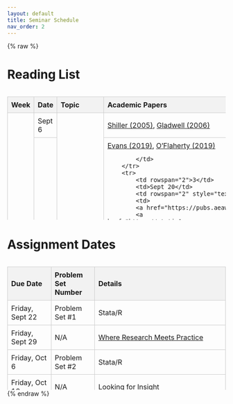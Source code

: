 ```yaml
---
layout: default
title: Seminar Schedule
nav_order: 2
---
```

{% raw %}
<style>
  table {
    width: 100%;
    border-collapse: collapse;
  }
  th, td {
    padding: 8px;
    text-align: left;
    border: 1px solid #ccc;
  }
  th {
    background-color: #f2f2f2;
    font-weight: bold;
    position: sticky;
    top: 0;
  }
</style>

<h1>Reading List</h1>
<div style="height: 300px; overflow: auto;">
  <table>
    <thead>
      <tr>
        <th style="width: 20%;">Week</th>
        <th style="width: 20%;">Date</th>
        <th style="width: 30%;">Topic</th>
        <th style="width: 30%;">Academic Papers</th>
      </tr>
    </thead>
    <tbody>
        <tr>
            <td rowspan="2">1</td>
            <td>Sept 6</td>
            <td rowspan="2" style="text-align: center;">Introduction</td>
            <td><a href="https://www.theatlantic.com/magazine/archive/2005/03/american-casino/303730/">Shiller (2005)</a>, 
            <a href="https://www.newyorker.com/magazine/2006/02/13/million-dollar-murray">Gladwell (2006)</a>
            </td>
        </tr>
        <tr>
            <td>Sept 11</td>
            <td>
            <a href="https://www.nber.org/papers/w26232">Evans (2019)</a>,
            <a href="https://econ.columbia.edu/working-paper/homelessness-research-a-guide-for-economists-and-friends/">O’Flaherty (2019)</a>
            
            </td>
        </tr>
        <tr>
            <td rowspan="2">3</td>
            <td>Sept 20</td>
            <td rowspan="2" style="text-align: center;"> Zoning</td>
            <td>
            <a href="https://pubs.aeaweb.org/doi/pdfplus/10.1257/jep.32.1.59"> Metcalfe 2018 </a>,
            <a href="https://static1.squarespace.com/static/6160e89a75cba2217fc14866/t/61a3f4ea1898562e22cf38d8/1638135020614/Jaehee_Song_JMP_share.pdf">Song (2021)</a>,
            <a href="https://www.nber.org/papers/w29440">Anagol (2021)</a>
            </td>
        </tr>
        <tr>
            <td>Sept 25</td>
            <td>
            <a href="https://www.urban.org/research/publication/land-use-reforms-and-housing-costs">Saiz (2010)</a>,
            <a href="https://www.urban.org/research/publication/land-use-reforms-and-housing-costs">Stacy (2023)</a>
            </td>
        </tr>
        <tr>
            <td rowspan="2">4</td>
            <td>Sept 27</td>
            <td rowspan="2" style="text-align: center;"> Homelessness Prevention</td>
            <td>
            <a href="https://github.com/dphill12/Papers-by-David-C-Phillips/blob/main/SCC_homelessness_prevention.pdf">Phillips (2023)</a>,
            <a href="https://pubmed.ncbi.nlm.nih.gov/27516600">Evans (2016)</a>
            </td>
        </tr>
        <tr>
            <td>Oct 2</td>
            <td><a href="https://github.com/dphill12/Papers-by-David-C-Phillips/blob/main/Phillips_and_Sullivan_YFHPI.pdf">Phillips (2022)</a>
            <a href="https://siepr.stanford.edu/publications/working-paper/homeless-programs-and-social-insurance">Popov (2016)</a></td>
        </tr>

        <tr>
            <td rowspan="2">4</td>
            <td>Sept 27</td>
            <td rowspan="2" style="text-align: center;"> Exiting Homelessness</td>
            <td>
            <a href="https://www.iza.org/publications/dp/8495/a-journey-home-what-drives-how-long-people-are-homeless">Cobb-Clark (2014)</a>
            </td>
        </tr>
        <tr>
            <td>Oct 2</td>
            <td>
            </td>
        </tr>

   

        <tr>
            <td rowspan="2">5</td>
            <td>Oct 4</td>
            <td rowspan="2" style="text-align: center;"> Rental Control & Vouchers</td>
            <td>
            <a href="https://www.aeaweb.org/articles?id=10.1257/000282803769206188">Glaeser (2003)</a>,
            <a href="https://drive.google.com/file/d/1TQb5a6OGW3o951jYGcrV1xZ0nEIFYqST/view">Diamond (2019)</a>
            </td>
        </tr>
        <tr>
            <td>Oct 11</td>
            <td>
             <a href="https://www.huduser.gov/publications/pdf/hsgvouchers_1_2011.pdf">Mills (2006)</a>
             </td>
        </tr>

        <tr>
            <td rowspan="2">6</td>
            <td>Oct 16</td>
            <td rowspan="2" style="text-align: center;"> Evictions</td>
            <td>
            <a href="https://scholar.harvard.edu/files/mdesmond/files/desmondkimbro.evictions.fallout.sf2015_2.pdf">Desmond (2015)</a>,
            <a href="https://robcollinson.github.io/RobWebsite/Evictions_CHI_NYC.pdf">Collinson 2022</a>
            </td>
        </tr>
        <tr>
            <td>Oct 18</td>
           <td>
            <a href="https://boazabramson.github.io/assets/evictions_abramson.pdf">Abramson (2023)</a>,
            <a href="https://www.kansascityfed.org/research/research-working-papers/equilibrium-evictions/">Corbae (2023)</a>
            </td>
        </tr>
        <tr>
            <td rowspan="2">6</td>
            <td>Oct 16</td>
            <td rowspan="2" style="text-align: center;"> Right to Counsel</td>
            <td>
            <a href="https://www.nber.org/system/files/working_papers/w29836/w29836.pdf">Cassidy (2022)</a>, 
            <a href="https://www.jstor.org/stable/23414787">Greiner (2013)</a>
            </td>
        </tr>
        <tr>
            <td>Oct 18</td>
            <td><a href="https://pharringtonp19.github.io/research/">Power (2023)</a>, 
            <a href="https://www.nber.org/conferences/si-2023-real-estate">Collinson (2023)</a>
        </td>
        </tr>
        <tr>
            <td rowspan="2">7</td>
            <td>Oct 23</td>
            <td rowspan="2" style="text-align: center;"> Neighborhoods</td>
            <td>
            <a href="https://www.aeaweb.org/articles?id=10.1257/aer.20150572">Chetty (2016)</a>,
            <a href="https://www.aeaweb.org/articles?id=10.1257/aer.20161352">Chyn (2018)</a>
            </td>
        </tr>
        <tr>
            <td>Oct 25</td>
            <td><a href="https://www.aeaweb.org/articles?id=10.1257/aer.20150572">Chetty (2016)</a></td>
        </tr>
        <tr>
            <td rowspan="2">8</td>
            <td>Oct 30</td>
            <td rowspan="2" style="text-align: center;"> Low-income Housing</td>
            <td>
            <a href="https://www.journals.uchicago.edu/doi/abs/10.1086/701354">McQuade (2019)</a>,
            <a href="https://higginsbrian.github.io/research/Higgins_JMP_RacialSegmentation.pdf">Arnosti (2019)</a>
            </td>
        </tr>
        <tr>
            <td>Nov 1</td>
            <td><a href="https://www.ncbi.nlm.nih.gov/pmc/articles/PMC3824966/">Baum-Snow (2009)</a>, 
            <a href="https://papers.ssrn.com/sol3/papers.cfm?abstract_id=3265918">Favilukis (2017)</a></td>
            
        </tr>

        <tr>
            <td rowspan="2">9</td>
            <td>Nov 6</td>
            <td rowspan="2" style="text-align: center;"> Discrimination</td>
            <td>
            <a href="https://www.dropbox.com/s/8s9zvd39wk7gzjp/kermani_wong_returns.pdf?dl=0">Kermani (2022)</a>,
            <a href="https://higginsbrian.github.io/research/Higgins_JMP_RacialSegmentation.pdf">Higgins (2023)</a>
            </td>
        </tr>
        <tr>
            <td>Nov 8</td>
            <td><a href="https://github.com/dphill12/Papers-by-David-C-Phillips/blob/main/section%208%20discrimination.pdf">Phillips (2016)</a></td>
        </tr>

        <tr>
            <td rowspan="2">10</td>
            <td>Nov 13</td>
            <td rowspan="2" style="text-align: center;"> Data & NLP</td>
            <td>
            <a href="https://www.nber.org/papers/w28861">Meyer (2021)</a>,
            <a href="https://github.com/dphill12/Papers-by-David-C-Phillips/blob/main/measuring%20housing%20stability%20with%20consumer%20reference%20data%20-%20Dec19.pdf">Phillips (2019)</a>
            </td>
        </tr>
        <tr>
            <td>Nov 15</td>
            <td><a href="https://www.nber.org/papers/w30163">Meyer (2022)</a></td>
        </tr>

        <tr>
            <td rowspan="2">11</td>
            <td>Nov 20</td>
            <td rowspan="2" style="text-align: center;"> Drug Policy</td>
            <td>
            <a href="https://www.nber.org/papers/w28861">Meyer (2021)</a>,
            <a href="https://github.com/dphill12/Papers-by-David-C-Phillips/blob/main/measuring%20housing%20stability%20with%20consumer%20reference%20data%20-%20Dec19.pdf">Phillips (2019)</a>
            </td>
        </tr>
        <tr>
            <td>Nov 22</td>
            <td><a href="https://www.nber.org/papers/w30163">Meyer (2022)</a></td>
        </tr>

        <!-- Add more rows as needed, replacing the placeholder text with the actual details -->
    </tbody>


</table>
</div>
<h1>Assignment Dates</h1>
<div style="height: 300px; overflow: auto;">
  <table>
    <thead>
      <tr>
        <th style="width: 20%;">Due Date</th>
        <th style="width: 20%;">Problem Set Number</th>
        <th style="width: 60%;">Details</th>
      </tr>
    </thead>
    <tbody>
      <tr>
        <td>Friday, Sept 22</td>
        <td>Problem Set #1</td>
        <td>Stata/R</td>
      </tr>
      <tr>
        <td>Friday, Sept 29</td>
        <td>N/A</td>
        <td><a href="https://pharringtonp19.github.io/housing-and-homelessness/assignments.html#where-research-meets-practice">Where Research Meets Practice</a></td>
      </tr>
      <tr>
        <td>Friday, Oct 6</td>
        <td>Problem Set #2</td>
        <td>Stata/R</td>
      </tr>
      <tr>
        <td>Friday, Oct 13</td>
        <td>N/A</td>
        <td><a href="https://pharringtonp19.github.io/housing-and-homelessness/assignments.html#looking-for-insight">Looking for Insight</a></td>
      </tr>
      <tr>
        <td>Friday, Oct 20</td>
        <td>Problem Set #3</td>
        <td>Stata/R</td>
      </tr>
      <tr>
        <td>Friday, Oct 27</td>
        <td>N/A</td>
        <td><a href="https://pharringtonp19.github.io/housing-and-homelessness/assignments.html#looking-for-insight">Asking for Data</a></td>
      </tr>
      <tr>
        <td>Friday, Nov 3</td>
        <td>Problem Set #4</td>
        <td>Stata/R</td>
      </tr>
      <tr>
        <td>Friday, Nov 10</td>
        <td>N/A</td>
        <td><a href="https://pharringtonp19.github.io/housing-and-homelessness/assignments.html#referee-report">Referee Report</a></td>
      </tr>
      <tr>
        <td>Friday, Nov 17</td>
        <td>N/A</td>
        <td><a href="https://pharringtonp19.github.io/housing-and-homelessness/assignments.html#how-it-was-made">How It Was Made</a></td>
      </tr>
    </tbody>
  </table>
</div>
{% endraw %}

<!-- ### **Problem Sets**
- Friday Sept 22: Stata/R Problem Set # 1 Due 
- Friday Sept 29: [Where Research Meets Practice](https://pharringtonp19.github.io/housing-and-homelessness/assignments.html#where-research-meets-practice)
- Friday Oct  6: Stata/R Problem Set # 2 Due 
- Friday Oct 13: [Looking for Insight](https://pharringtonp19.github.io/housing-and-homelessness/assignments.html#looking-for-insight)
- Friday Oct  20: Stata/R Problem Set # 3 Due 
- Friday Oct 27: [Asking for Data](https://pharringtonp19.github.io/housing-and-homelessness/assignments.html#looking-for-insight)
- Friday Nov  3: Stata/R Problem Set # 4 Due
- Friday Nov 10: [Referee Report](https://pharringtonp19.github.io/housing-and-homelessness/assignments.html#referee-report)
- Friday Nov 17: [How It Was Made](https://pharringtonp19.github.io/housing-and-homelessness/assignments.html#how-it-was-made) -->